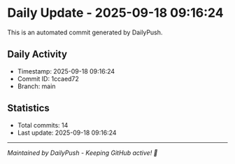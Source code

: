 # Daily Update - 2025-09-18 09:16:24

This is an automated commit generated by DailyPush.

## Daily Activity
- Timestamp: 2025-09-18 09:16:24
- Commit ID: 1ccaed72
- Branch: main

## Statistics
- Total commits: 14
- Last update: 2025-09-18 09:16:24

---
*Maintained by DailyPush - Keeping GitHub active! 🚀*
